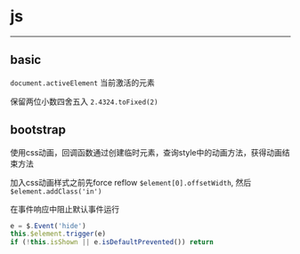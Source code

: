 # js

------

## basic

`document.activeElement` 当前激活的元素

保留两位小数四舍五入 `2.4324.toFixed(2)`

## bootstrap

使用css动画，回调函数通过创建临时元素，查询style中的动画方法，获得动画结束方法

加入css动画样式之前先force reflow `$element[0].offsetWidth`,
然后 `$element.addClass('in')`

在事件响应中阻止默认事件运行
```js
e = $.Event('hide')
this.$element.trigger(e)
if (!this.isShown || e.isDefaultPrevented()) return
```
